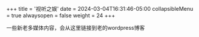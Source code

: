 +++
title = '视听之娱'
date = 2024-03-04T16:31:46-05:00
collapsibleMenu = true
alwaysopen = false
weight = 24
+++

一些新老多媒体内容，会从这里链接到老的wordpress博客